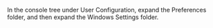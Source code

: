 <Token xmlns:xlink="http://www.w3.org/1999/xlink">In the console tree under <ui xmlns="http://ddue.schemas.microsoft.com/authoring/2003/5">User Configuration</ui>, expand the <ui xmlns="http://ddue.schemas.microsoft.com/authoring/2003/5">Preferences</ui> folder, and then expand the <ui xmlns="http://ddue.schemas.microsoft.com/authoring/2003/5">Windows Settings</ui> folder.</Token>